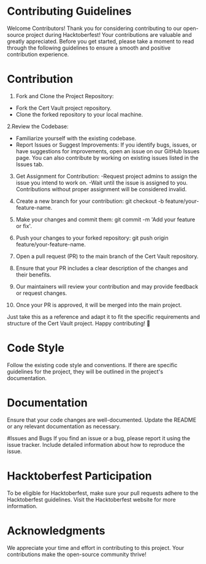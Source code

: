 # Contributing Guidelines
Welcome Contributors!
Thank you for considering contributing to our open-source project during Hacktoberfest! Your contributions are valuable and greatly appreciated. Before you get started, please take a moment to read through the following guidelines to ensure a smooth and positive contribution experience.

# Contribution

1. Fork and Clone the Project Repository:
- Fork the Cert Vault project repository.
- Clone the forked repository to your local machine. <br>

 2.Review the Codebase:
- Familiarize yourself with the existing codebase.
- Report Issues or Suggest Improvements: 
If you identify bugs, issues, or have suggestions for improvements, open an issue on our GitHub Issues page.
You can also contribute by working on existing issues listed in the Issues tab. <br>

3. Get Assignment for Contribution:
-Request project admins to assign the issue you intend to work on.
-Wait until the issue is assigned to you. Contributions without proper assignment will be considered invalid. <br>

4. Create a new branch for your contribution: git checkout -b feature/your-feature-name.

5. Make your changes and commit them: git commit -m 'Add your feature or fix'.

6. Push your changes to your forked repository: git push origin feature/your-feature-name.

7. Open a pull request (PR) to the main branch of the Cert Vault repository.

8. Ensure that your PR includes a clear description of the changes and their benefits.

9. Our maintainers will review your contribution and may provide feedback or request changes.

10. Once your PR is approved, it will be merged into the main project.

Just take this as a reference and adapt it to fit the specific requirements and structure of the Cert Vault project. Happy contributing! 🚀

# Code Style
Follow the existing code style and conventions. If there are specific guidelines for the project, they will be outlined in the project's documentation.

# Documentation
Ensure that your code changes are well-documented. Update the README or any relevant documentation as necessary.

#Issues and Bugs
If you find an issue or a bug, please report it using the issue tracker. Include detailed information about how to reproduce the issue.

# Hacktoberfest Participation
To be eligible for Hacktoberfest, make sure your pull requests adhere to the Hacktoberfest guidelines. Visit the Hacktoberfest website for more information.

# Acknowledgments
We appreciate your time and effort in contributing to this project. Your contributions make the open-source community thrive!


